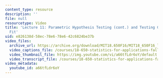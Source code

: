 ```yaml
---
content_type: resource
description: ''
file: null
resourcetype: Video
title: 'Lecture 11: Parametric Hypothesis Testing (cont.) and Testing Goodness of
  Fit'
uid: e826138d-58ec-78e6-78e6-42c6824be37b
video_files:
  archive_url: https://archive.org/download/MIT18.650F16/MIT18_650F16_lec11_300k.mp4
  video_captions_file: /courses/18-650-statistics-for-applications-fall-2016/e2ae8c10361154939dffbff4b5cf3e82_a66tfLdr6oY.vtt
  video_thumbnail_file: https://img.youtube.com/vi/a66tfLdr6oY/default.jpg
  video_transcript_file: /courses/18-650-statistics-for-applications-fall-2016/1fc15d254a24987ac040122b09292187_a66tfLdr6oY.pdf
video_metadata:
  youtube_id: a66tfLdr6oY
---
```

